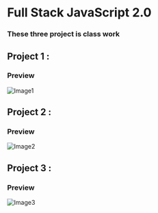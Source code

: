 # Full Stack JavaScript 2.0

### These three project is class work

## Project 1 :
### Preview
![Image1](https://user-images.githubusercontent.com/119880897/209841417-d407f9c9-8ea7-4c52-ac36-3e7ca9c33d96.jpg)


## Project 2 :
### Preview
![Image2](https://user-images.githubusercontent.com/119880897/209841445-f6051458-ad7c-406f-9dcd-7d6bc89b174a.jpg)


## Project 3 :
### Preview
![Image3](https://user-images.githubusercontent.com/119880897/209841499-af61bb1d-12b7-43f2-90b7-f56774ca0418.jpg)
